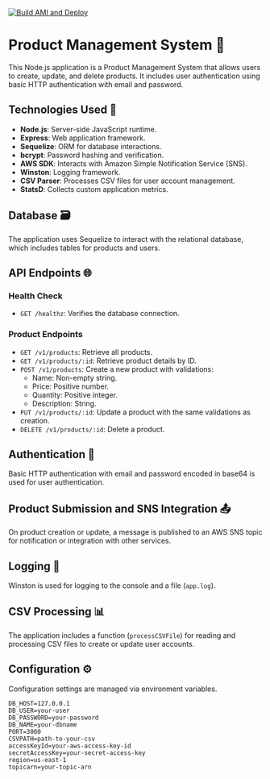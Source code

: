 [![Build AMI and Deploy](https://github.com/ankita-jha-cloud/webapp)](https://github.com/ankita-jha/infrastructure)

# Product Management System 🛒

This Node.js application is a Product Management System that allows users to create, update, and delete products. It includes user authentication using basic HTTP authentication with email and password.

## Technologies Used 🚀

- **Node.js**: Server-side JavaScript runtime.
- **Express**: Web application framework.
- **Sequelize**: ORM for database interactions.
- **bcrypt**: Password hashing and verification.
- **AWS SDK**: Interacts with Amazon Simple Notification Service (SNS).
- **Winston**: Logging framework.
- **CSV Parser**: Processes CSV files for user account management.
- **StatsD**: Collects custom application metrics.

## Database 🗃️

The application uses Sequelize to interact with the relational database, which includes tables for products and users.

## API Endpoints 🌐

### Health Check

- `GET /healthz`: Verifies the database connection.

### Product Endpoints

- `GET /v1/products`: Retrieve all products.
- `GET /v1/products/:id`: Retrieve product details by ID.
- `POST /v1/products`: Create a new product with validations:
  - Name: Non-empty string.
  - Price: Positive number.
  - Quantity: Positive integer.
  - Description: String.
- `PUT /v1/products/:id`: Update a product with the same validations as creation.
- `DELETE /v1/products/:id`: Delete a product.

## Authentication 🔐

Basic HTTP authentication with email and password encoded in base64 is used for user authentication.

## Product Submission and SNS Integration 📤

On product creation or update, a message is published to an AWS SNS topic for notification or integration with other services.

## Logging 📝

Winston is used for logging to the console and a file (`app.log`).

## CSV Processing 📊

The application includes a function (`processCSVFile`) for reading and processing CSV files to create or update user accounts.

## Configuration ⚙️

Configuration settings are managed via environment variables.

```env
DB_HOST=127.0.0.1
DB_USER=your-user
DB_PASSWORD=your-password
DB_NAME=your-dbname
PORT=3000
CSVPATH=path-to-your-csv
accessKeyId=your-aws-access-key-id
secretAccessKey=your-secret-access-key
region=us-east-1
topicarn=your-topic-arn
